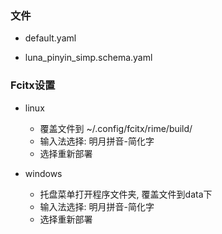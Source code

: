 ### 文件

- default.yaml

- luna_pinyin_simp.schema.yaml

### Fcitx设置

- linux
  - 覆盖文件到 ~/.config/fcitx/rime/build/
  - 输入法选择: 明月拼音-简化字
  - 选择重新部署

- windows

  - 托盘菜单打开程序文件夹, 覆盖文件到data下
  - 输入法选择: 明月拼音-简化字
  - 选择重新部署

  